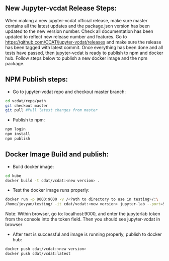 ## New Jupyter-vcdat Release Steps:

When making a new jupyter-vcdat official release, make sure master contains 
all the latest updates and the package.json version has been updated to the
new version number. Check all documentation has been updated to reflect new
release number and features. Go to https://github.com/CDAT/jupyter-vcdat/releases
and make sure the release has been tagged with latest commit.
Once everything has been done and all tests have passed, then jupyter-vcdat is
ready to publish to npm and docker hub. Follow steps below to publish a new docker
image and the npm package. 

## NPM Publish steps:

- Go to jupyter-vcdat repo and checkout master branch:
```bash
cd vcdat/repo/path
git checkout master
git pull #Pull latest changes from master
```

- Publish to npm:
```bash
npm login
npm install
npm publish
```
## Docker Image Build and publish:

- Build docker image:
```bash
cd kube
docker build -t cdat/vcdat:<new version> .
```

- Test the docker image runs properly:
```bash
docker run -p 9000:9000 -v /<Path to directory to use in testing>/:\
/home/jovyan/testing/ -it cdat/vcdat:<new version> jupyter-lab --port=9000
```
Note: Within browser, go to: localhost:9000, and enter the jupyterlab token from the console into the token field. Then you should see jupyter-vcdat in browser

- After test is successful and image is running properly, publish to docker hub:
```bash
docker push cdat/vcdat:<new version>
docker push cdat/vcdat:latest
```
